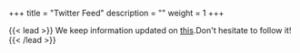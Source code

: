 +++
title = "Twitter Feed"
description = ""
weight = 1
+++

{{< lead >}}
We keep information updated on <a href="https://twitter.com/intermineorg" target="_blank">this</a>.Don't hesitate to follow it!
{{< /lead >}}


